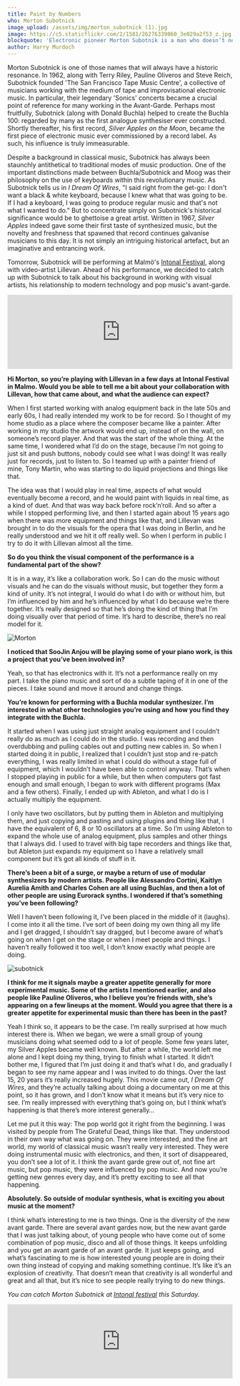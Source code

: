 ```yaml
---
title: Paint by Numbers
who: Morton Subotnick
image_upload: /assets/img/morton_subotnick (1).jpg
image: https://c5.staticflickr.com/2/1581/26276339060_3e029a2f53_z.jpg
blockquote: 'Electronic pioneer Morton Subotnik is a man who doesn’t need much introduction. We caught up with him a few days before his performance with Lillevan at Intonal Festival in Malmo. Morton spoke about the upcoming performance, as well as his history of working with visual artists, before moving on to how he’s using technology and what’s exciting him about music at the moment.    '
author: Harry Murdoch
---
```

Morton Subotnick is one of those names that will always have a historic resonance. In 1962, along with Terry Riley, Pauline Oliveros and Steve Reich, Subotnick founded 'The San Francisco Tape Music Centre', a collective of musicians working with the medium of tape and improvisational electronic music. In particular, their legendary 'Sonics' concerts became a crucial point of reference for many working in the Avant-Garde. Perhaps most fruitfully, Subotnick (along with Donald Buchla) helped to create the Buchla 100: regarded by many as the first analogue synthesiser ever constructed. Shortly thereafter, his first record, _Silver Apples on the Moon_, became the first piece of electronic music ever commissioned by a record label. As such, his influence is truly immeasurable. 

Despite a background in classical music, Subotnick has always been staunchly antithetical to traditional modes of music production. One of the important distinctions made between Buchla/Subotnick and Moog was their philosophy on the use of keyboards within this revolutionary music. As Subotnick tells us in _I Dream Of Wires_, "I said right from the get-go: I don't want a black & white keyboard, because I knew what that was going to be. If I had a keyboard, I was going to produce regular music and that's not what I wanted to do." But to concentrate simply on Subotnick's historical significance would be to ghettoise a great artist. Written in 1967, _Silver Apples_ indeed gave some their first taste of synthesized music, but the novelty and freshness that spawned that record continues galvanise musicians to this day. It is not simply an intriguing historical artefact, but an imaginative and entrancing work. 

Tomorrow, Subotnick will be performing at Malmö's [Intonal Festival](http://www.intonalfestival.com/), along with video-artist Lillevan. Ahead of his performance, we decided to catch up with Subotnick to talk about his background in working with visual artists, his relationship to modern technology and pop music's avant-garde. 

<iframe width="100%" height="166" scrolling="no" frameborder="no" src="https://w.soundcloud.com/player/?url=https%3A//api.soundcloud.com/tracks/167369726&color=070707&auto_play=false&hide_related=false&show_comments=true&show_user=true&show_reposts=false"></iframe>

**Hi Morton, so you’re playing with Lillevan in a few days at Intonal Festival in Malmo. Would you be able to tell me a bit about your collaboration with Lillevan, how that came about, and what the audience can expect?** 

When I first started working with analog equipment back in the late 50s and early 60s, I had really intended my work to be for record. So I thought of my home studio as a place where the composer became like a painter. After working in my studio the artwork would end up, instead of on the wall, on someone’s record player. And that was the start of the whole thing. At the same time, I wondered what I’d do on the stage, because I’m not going to just sit and push buttons, nobody could see what I was doing! It was really just for records, just to listen to. So I teamed up with a painter friend of mine, Tony Martin, who was starting to do liquid projections and things like that. 

The idea was that I would play in real time, aspects of what would eventually become a record, and he would paint with liquids in real time, as a kind of duet. And that was way back before rock’n’roll. And so after a while I stopped performing live, and then I started again about 15 years ago when there was more equipment and things like that, and Lillevan was brought in to do the visuals for the opera that I was doing in Berlin, and he really understood and we hit it off really well. So when I perform in public I try to do it with Lillevan almost all the time.
 
**So do you think the visual component of the performance is a fundamental part of the show?**
 
It is in a way, it’s like a collaboration work. So I can do the music without visuals and he can do the visuals without music, but together they form a kind of unity. It’s not integral, I would do what I do with or without him, but I’m influenced by him and he’s influenced by what I do because we’re there together. It’s really designed so that he’s doing the kind of thing that I’m doing visually over that period of time. It’s hard to describe, there’s no real model for it. 

![Morton](https://c4.staticflickr.com/2/1681/26483197371_929509db01.jpg)

**I noticed that SooJin Anjou will be playing some of your piano work, is this a project that you’ve been involved in?**
 
Yeah, so that has electronics with it. It’s not a performance really on my part. I take the piano music and sort of do a subtle taping of it in one of the pieces. I take sound and move it around and change things.

**You’re known for performing with a Buchla modular synthesizer. I’m interested in what other technologies you’re using and how you find they integrate with the Buchla.**
 
It started when I was using just straight analog equipment and I couldn’t really do as much as I could do in the studio. I was recording and then overdubbing and pulling cables out and putting new cables in. So when I started doing it in public, I realized that I couldn’t just stop and re-patch everything, I was really limited in what I could do without a stage full of equipment, which I wouldn’t have been able to control anyway. That’s when I stopped playing in public for a while, but then when computers got fast enough and small enough, I began to work with different programs (Max and a few others). Finally, I ended up with Ableton, and what I do is I actually multiply the equipment. 

I only have two oscillators, but by putting them in Ableton and multiplying them, and just copying and pasting and using plugins and thing like that, I have the equivalent of 6, 8 or 10 oscillators at a time. So I’m using Ableton to expand the whole use of analog equipment, plus samples and other things that I always did. I used to travel with big tape recorders and things like that, but Ableton just expands my equipment so I have a relatively small component but it’s got all kinds of stuff in it.
 
**There’s been a bit of a surge, or maybe a return of use of modular synthesizers by modern artists. People like Alessandro Cortini, Kaitlyn Aurelia Amith and Charles Cohen are all using Buchlas, and then a lot of other people are using Eurorack synths. I wondered if that’s something you’ve been following?**
 
Well I haven’t been following it, I’ve been placed in the middle of it (laughs). I come into it all the time. I’ve sort of been doing my own thing all my life and I get dragged, I shouldn’t say dragged, but I become aware of what’s going on when I get on the stage or when I meet people and things. I haven’t really followed it too well, I don’t know exactly what people are doing.

![subotnick](https://c2.staticflickr.com/2/1574/26549441585_41fc236ba1_b.jpg)
 
**I think for me it signals maybe a greater appetite generally for more experimental music. Some of the artists I mentioned earlier, and also people like Pauline Oliveros, who I believe you’re friends with, she’s appearing on a few lineups at the moment. Would you agree that there is a greater appetite for experimental music than there has been in the past?**
 
Yeah I think so, it appears to be the case. I’m really surprised at how much interest there is. When we began, we were a small group of young musicians doing what seemed odd to a lot of people.  Some few years later, my Silver Apples became well known. But after a while, the world left me alone and I kept doing my thing, trying to finish what I started.  It didn’t bother me, I figured that I’m just doing it and that’s what I do, and gradually I began to see my name appear and I was invited to do things. Over the last 15, 20 years it’s really increased hugely. This movie came out, _I Dream Of Wires_, and they’re actually talking about doing a documentary on me at this point, so it has grown, and I don’t know what it means but it’s very nice to see. I’m really impressed with everything that’s going on, but I think what’s happening is that there’s more interest generally… 

Let me put it this way: The pop world got it right from the beginning. I was visited by people from The Grateful Dead, things like that. They understood in their own way what was going on. They were interested, and the fine art world, my world of classical music wasn’t really very interested. They were doing instrumental music with electronics, and then, it sort of disappeared, you don’t see a lot of it. I think the avant garde grew out of, not fine art music, but pop music, they were influenced by pop music. And now you’re getting new genres every day, and it’s pretty exciting to see all that happening.
 
**Absolutely. So outside of modular synthesis, what is exciting you about music at the moment?**
 
I think what’s interesting to me is two things. One is the diversity of the new avant garde. There are several avant gardes now, but the new avant garde that I was just talking about, of young people who have come out of some combination of pop music, disco and all of those things. It keeps unfolding and you get an avant garde of an avant garde. It just keeps going, and what’s fascinating to me is how interested young people are in doing their own thing instead of copying and making something continue. It’s like it’s an explosion of creativity. That doesn’t mean that creativity is all wonderful and great and all that, but it’s nice to see people really trying to do new things.

_You can catch Morton Subotnick at [Intonal festival](http://www.intonalfestival.com/) this Saturday._ 

<iframe width="100%" height="166" scrolling="no" frameborder="no" src="https://w.soundcloud.com/player/?url=https%3A//api.soundcloud.com/tracks/214819933&color=000000&auto_play=false&hide_related=false&show_comments=true&show_user=true&show_reposts=false"></iframe>